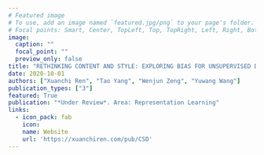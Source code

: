```yaml
---
# Featured image
# To use, add an image named `featured.jpg/png` to your page's folder.
# Focal points: Smart, Center, TopLeft, Top, TopRight, Left, Right, BottomLeft, Bottom, BottomRight.
image:
  caption: ""
  focal_point: ""
  preview_only: false
title: "RETHINKING CONTENT AND STYLE: EXPLORING BIAS FOR UNSUPERVISED DISENTANGLEMENT"
date: 2020-10-01
authors: ["Xuanchi Ren", "Tao Yang", "Wenjun Zeng", "Yuwang Wang"]
publication_types: ["3"]
featured: True
publication: "*Under Review*. Area: Representation Learning"
links:
  - icon_pack: fab
    icon: 
    name: Website
    url: 'https://xuanchiren.com/pub/CSD'
---
```


